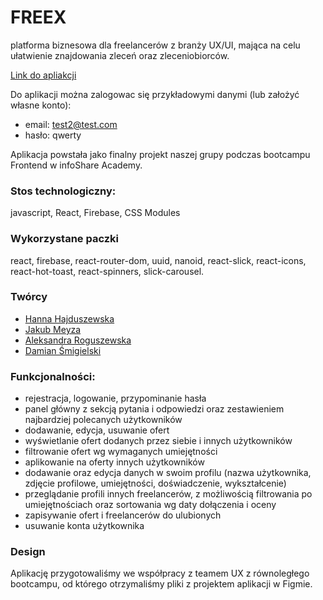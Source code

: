 # FREEX
platforma biznesowa dla freelancerów z branży UX/UI, mająca na celu ułatwienie znajdowania zleceń oraz zleceniobiorców.

[Link do apliakcji](https://freex-5f6e8.web.app/)

Do aplikacji można zalogowac się przykładowymi danymi (lub założyć własne konto):
- email: test2@test.com
- hasło: qwerty

Aplikacja powstała jako finalny projekt naszej grupy podczas bootcampu Frontend w infoShare Academy.

### Stos technologiczny:
javascript, React, Firebase, CSS Modules

### Wykorzystane paczki
react, firebase, react-router-dom, uuid, nanoid, react-slick, react-icons, react-hot-toast, react-spinners, slick-carousel.

### Twórcy
- [Hanna Hajduszewska](https://github.com/hanna-hajduszewska)
- [Jakub Meyza](https://github.com/kubameyza)
- [Aleksandra Roguszewska](https://github.com/aleksandra-roguszewska)
- [Damian Śmigielski](https://github.com/damsmigielski)


### Funkcjonalności:
- rejestracja, logowanie, przypominanie hasła
- panel główny z sekcją pytania i odpowiedzi oraz zestawieniem najbardziej polecanych użytkowników
- dodawanie, edycja, usuwanie ofert
- wyświetlanie ofert dodanych przez siebie i innych użytkowników
- filtrowanie ofert wg wymaganych umiejętności
- aplikowanie na oferty innych użytkowników
- dodawanie oraz edycja danych w swoim profilu (nazwa użytkownika, zdjęcie profilowe, umiejętności, doświadczenie, wykształcenie)
- przeglądanie profili innych freelancerów, z możliwością filtrowania po umiejętnościach oraz sortowania wg daty dołączenia i oceny
- zapisywanie ofert i freelancerów do ulubionych
- usuwanie konta użytkownika

### Design
Aplikację przygotowaliśmy we współpracy z teamem UX z równoległego bootcampu, od którego otrzymaliśmy pliki z projektem aplikacji w Figmie.

